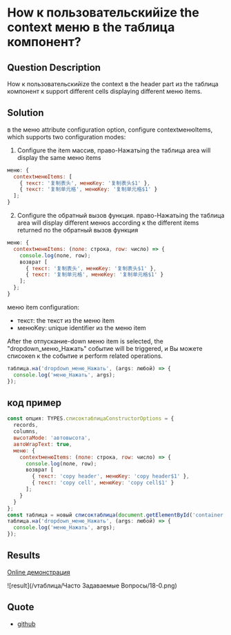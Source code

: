 # How к пользовательскийize the context меню в the таблица компонент?

## Question Description

How к пользовательскийize the context в the header part из the таблица компонент к support different cells displaying different меню items.

## Solution

в the меню attribute configuration option, configure contextменюItems, which supports two configuration modes:

1. Configure the item массив, право-Нажатьing the таблица area will display the same меню items

```javascript
меню: {
  contextменюItems: [
    { текст: '复制表头', менюKey: '复制表头$1' },
    { текст: '复制单元格', менюKey: '复制单元格$1' }
  ];
}
```

2. Configure the обратный вызов функция. право-Нажатьing the таблица area will display different менюs according к the different items returned по the обратный вызов функция

```javascript
меню: {
  contextменюItems: (поле: строка, row: число) => {
    console.log(поле, row);
    возврат [
      { текст: '复制表头', менюKey: '复制表头$1' },
      { текст: '复制单元格', менюKey: '复制单元格$1' }
    ];
  };
}
```

меню item configuration:

- текст: the текст из the меню item
- менюKey: unique identifier из the меню item

After the отпускание-down меню item is selected, the "dropdown_меню_Нажать" событие will be triggered, и Вы можете списокen к the событие и perform related operations.

```javascript
таблица.на('dropdown_меню_Нажать', (args: любой) => {
  console.log('меню_Нажать', args);
});
```

## код пример

```javascript
const опция: TYPES.списоктаблицаConstructorOptions = {
  records,
  columns,
  высотаMode: 'автовысота',
  автоWrapText: true,
  меню: {
    contextменюItems: (поле: строка, row: число) => {
      console.log(поле, row);
      возврат [
        { текст: 'copy header', менюKey: 'copy header$1' },
        { текст: 'copy cell', менюKey: 'copy cell$1' }
      ];
    }
  }
};
const таблица = новый списоктаблица(document.getElementById('container'), option);
таблица.на('dropdown_меню_Нажать', (args: любой) => {
  console.log('меню_Нажать', args);
});
```

## Results

[Online демонстрация](https://кодsandbox.io/s/vтаблица-context-меню-m8vx7v)

![result](/vтаблица/Часто Задаваемые Вопросы/18-0.png)

## Quote

- [github](https://github.com/VisActor/Vтаблица)
